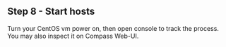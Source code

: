 <h2 id="step-eight">Step 8 - Start hosts</h2>


Turn your CentOS vm power on, then open console to track the process. You may also inspect it on Compass Web-UI.
